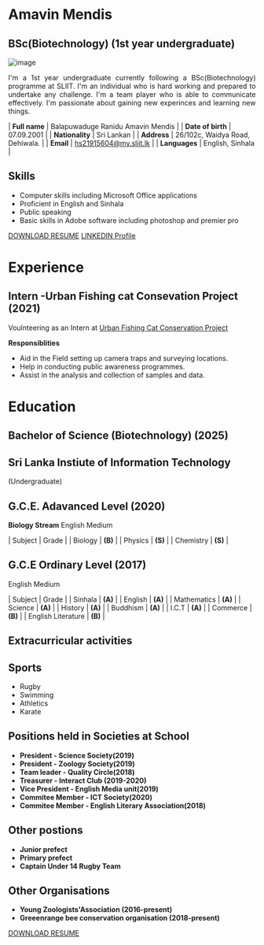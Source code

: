 # Amavin Mendis
## BSc(Biotechnology) (1st year undergraduate)

![image](https://user-images.githubusercontent.com/91007470/135143719-53e1d481-e576-4a3e-ae54-66d7e580ad01.png)
 
<p align="justify">I'm a 1st year undergraduate currently following a BSc(Biotechnology) programme at SLIIT.
I'm an individual who is hard working and prepared to undertake any challenge. I'm a team player who is able to communicate effectively.
I'm passionate about gaining new experinces and learning new things.
</p>

| **Full name** | Balapuwaduge Ranidu Amavin Mendis |
| **Date of birth** | 07.09.2001 |
| **Nationality** | Sri Lankan |
| **Address** | 26/102c, Waidya Road, Dehiwala. |
| **Email** | <span style="color:blue">hs21915604@my.sliit.lk</span> |
| **Languages** | English, Sinhala |

## **Skills**
* Computer skills including Microsoft Office applications
* Proficient in English and Sinhala
* Public speaking
* Basic skills in Adobe software including photoshop and premier pro


[DOWNLOAD RESUME](https://drive.google.com/file/d/10HaOY6a_9_y403Z3r3-DaA_PAe5s-43N/view?usp=sharing)
[LINKEDIN Profile](www.linkedin.com/in/amavin-mendis)
 
 
# Experience
## Intern -**Urban Fishing cat Consevation Project** (2021)


Voulnteering as an Intern at [Urban Fishing Cat Conservation Project](https://fishingcats.lk/people-behind-the-project/)

**Responsiblities**
* Aid in the Field setting up camera traps and surveying locations.
* Help in conducting public awareness programmes.
* Assist in the analysis and collection of samples and data.

# Education

## Bachelor of Science (Biotechnology) (2025)
## Sri Lanka Instiute of Information Technology
(Undergraduate)

## G.C.E. Adavanced Level (2020)

**Biology Stream** English Medium

| Subject | Grade |
| Biology | **(B)** |
| Physics | **(S)** |
| Chemistry | **(S)** |

## G.C.E Ordinary Level (2017)

English Medium

| Subject | Grade |
| Sinhala | **(A)** |
| English | **(A)** |
| Mathematics | **(A)** |
| Science | **(A)** |
| History | **(A)** |
| Buddhism | **(A)** |
| I.C.T | **(A)** |
| Commerce | **(B)** |
| English Literature | **(B)** | 

## **Extracurricular activities**

## **Sports**
* Rugby
* Swimming
* Athletics
* Karate

## **Positions held in Societies at School**

* **President  - Science Society(2019)**
* **President  - Zoology Society(2019)** 
* **Team leader -  Quality Circle(2018)**
* **Treasurer  - Interact Club (2019-2020)**
* **Vice President  - English Media unit(2019)** 
* **Commitee Member - ICT Society(2020)**
* **Commitee Member - English Literary Association(2018)**

## **Other postions**

* **Junior prefect**
* **Primary prefect**
* **Captain Under 14 Rugby Team**

## **Other Organisations**
* **Young Zoologists'Association (2016-present)**
* **Greeenrange bee conservation organisation (2018-present)**


[DOWNLOAD RESUME](https://drive.google.com/file/d/10HaOY6a_9_y403Z3r3-DaA_PAe5s-43N/view?usp=sharing)


 


